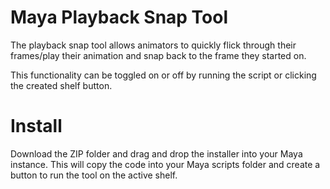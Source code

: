 # Maya Playback Snap Tool

The playback snap tool allows animators to quickly flick through their frames/play their animation and snap back to the frame they started on. 

This functionality can be toggled on or off by running the script or clicking the created shelf button. 

# Install
Download the ZIP folder and drag and drop the installer into your Maya instance. This will copy the code into your Maya scripts folder and create a button to run the tool on the active shelf.
